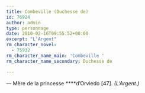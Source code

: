 ```yaml
---
title: Combeville (Duchesse de)
id: 76924
author: admin
type: personnage
date: 2010-02-16T09:55:52+00:00
excerpt: "L'Argent"
rm_character_novel:
  - 75932
rm_character_name_main: 'Combeville '
rm_character_name_secondary: Duchesse de

---
```

— Mère de la princesse ****d&rsquo;Orviedo [47]. _(L&rsquo;Argent.)_